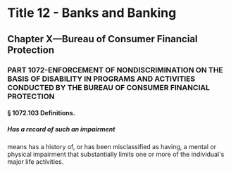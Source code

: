 
# Title 12 - Banks and Banking
## Chapter X—Bureau of Consumer Financial Protection
### PART 1072-ENFORCEMENT OF NONDISCRIMINATION ON THE BASIS OF DISABILITY IN PROGRAMS AND ACTIVITIES CONDUCTED BY THE BUREAU OF CONSUMER FINANCIAL PROTECTION
#### § 1072.103 Definitions.
##### Has a record of such an impairment

means has a history of, or has been misclassified as having, a mental or physical impairment that substantially limits one or more of the individual's major life activities.
